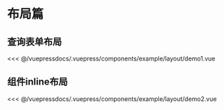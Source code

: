 
# 布局篇

## 查询表单布局

<demo-block>
<example-layout-demo1 slot="source"/>
<<< @/vuepressdocs/.vuepress/components/example/layout/demo1.vue
</demo-block>

## 组件inline布局

<demo-block>
<example-layout-demo2 slot="source"/>
<<< @/vuepressdocs/.vuepress/components/example/layout/demo2.vue
</demo-block>
